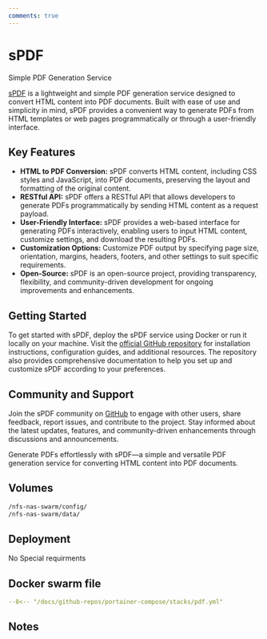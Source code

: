 ```yaml
---
comments: true
---
```


# sPDF

Simple PDF Generation Service

[sPDF](https://github.com/frooodle/s-pdf) is a lightweight and simple PDF generation service designed to convert HTML content into PDF documents. Built with ease of use and simplicity in mind, sPDF provides a convenient way to generate PDFs from HTML templates or web pages programmatically or through a user-friendly interface.

## Key Features

- **HTML to PDF Conversion:** sPDF converts HTML content, including CSS styles and JavaScript, into PDF documents, preserving the layout and formatting of the original content.
- **RESTful API:** sPDF offers a RESTful API that allows developers to generate PDFs programmatically by sending HTML content as a request payload.
- **User-Friendly Interface:** sPDF provides a web-based interface for generating PDFs interactively, enabling users to input HTML content, customize settings, and download the resulting PDFs.
- **Customization Options:** Customize PDF output by specifying page size, orientation, margins, headers, footers, and other settings to suit specific requirements.
- **Open-Source:** sPDF is an open-source project, providing transparency, flexibility, and community-driven development for ongoing improvements and enhancements.

## Getting Started

To get started with sPDF, deploy the sPDF service using Docker or run it locally on your machine. Visit the [official GitHub repository](https://github.com/frooodle/s-pdf) for installation instructions, configuration guides, and additional resources. The repository also provides comprehensive documentation to help you set up and customize sPDF according to your preferences.

## Community and Support

Join the sPDF community on [GitHub](https://github.com/frooodle/s-pdf) to engage with other users, share feedback, report issues, and contribute to the project. Stay informed about the latest updates, features, and community-driven enhancements through discussions and announcements.

Generate PDFs effortlessly with sPDF—a simple and versatile PDF generation service for converting HTML content into PDF documents.


## Volumes

```bash
/nfs-nas-swarm/config/
/nfs-nas-swarm/data/
```

## Deployment
No Special requirments

## Docker swarm file
``` yaml linenums="1" 
--8<-- "/docs/github-repos/portainer-compose/stacks/pdf.yml"
```

## Notes

